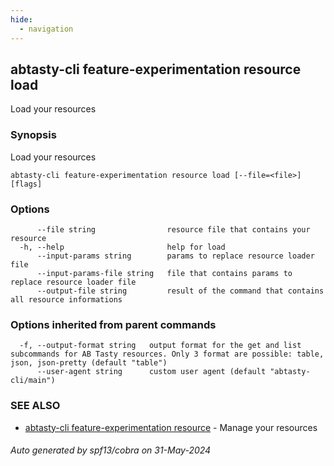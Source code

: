```yaml
---
hide:
  - navigation
---
```

## abtasty-cli feature-experimentation resource load

Load your resources

### Synopsis

Load your resources

```
abtasty-cli feature-experimentation resource load [--file=<file>] [flags]
```

### Options

```
      --file string                resource file that contains your resource
  -h, --help                       help for load
      --input-params string        params to replace resource loader file
      --input-params-file string   file that contains params to replace resource loader file
      --output-file string         result of the command that contains all resource informations
```

### Options inherited from parent commands

```
  -f, --output-format string   output format for the get and list subcommands for AB Tasty resources. Only 3 format are possible: table, json, json-pretty (default "table")
      --user-agent string      custom user agent (default "abtasty-cli/main")
```

### SEE ALSO

* [abtasty-cli feature-experimentation resource](abtasty-cli_feature-experimentation_resource.md)	 - Manage your resources

###### Auto generated by spf13/cobra on 31-May-2024
